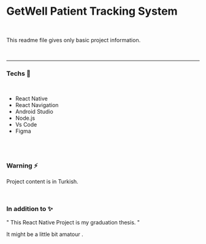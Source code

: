 # GetWell Patient Tracking System

<br>

This readme file gives only basic project information.

<br>

---

### Techs  🚀

<br>

- React Native
- React Navigation
- Android Studio
- Node.js 
- Vs Code
- Figma


<br> <br>


### Warning ⚡

Project content is in Turkish.

<br>

### In addition to ✨

" This React Native Project is my graduation thesis. "

It might be a little bit amatour .

